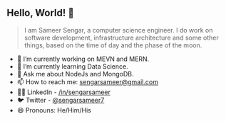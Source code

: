 ## Hello, World! 🙂

> <p>I am Sameer Sengar, a computer science engineer. I do work on software development, infrastructure architecture and some other things, based on the time of day and the phase of the moon.</p>

<!--
**sengarsameer/sengarsameer** is a ✨ _special_ ✨ repository because its `README.md` (this file) appears on your GitHub profile.

Here are some ideas to get you started:

-->

- 🔭 I’m currently working on MEVN and MERN.
- 🌱 I’m currently learning Data Science.
- 💬 Ask me about NodeJs and MongoDB.
- 📫 How to reach me: sengarsameer@gmail.com
- 👨‍💼 LinkedIn - [/in/sengarsameer](https://www.linkedin.com/in/sengarsameer/)
- 🐦 Twitter - [@sengarsameer7](https://mobile.twitter.com/sengarsameer7)
- 😄 Pronouns: He/Him/His
<!-- - ⚡ Fun fact: ... -->
<!-- - 👯 I’m looking to collaborate on Adobe. -->
<!-- - 🤔 I’m looking for help with ... -->

